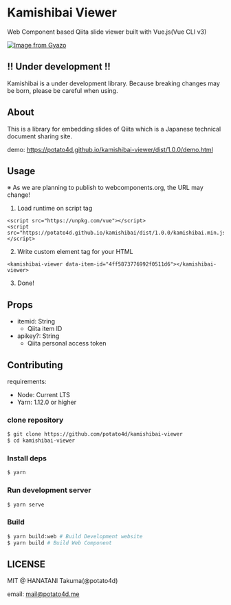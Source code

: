# Kamishibai Viewer

Web Component based Qiita slide viewer built with Vue.js(Vue CLI v3)

[![Image from Gyazo](https://i.gyazo.com/447d26f36fd0d346464be0901ee51ddc.gif)](https://gyazo.com/447d26f36fd0d346464be0901ee51ddc)

## !! Under development !!

Kamishibai is a under development library.
Because breaking changes may be born, please be careful when using.

## About

This is a library for embedding slides of Qiita which is a Japanese technical document sharing site.

demo: https://potato4d.github.io/kamishibai-viewer/dist/1.0.0/demo.html

## Usage

※ As we are planning to publish to webcomponents.org, the URL may change!

1. Load runtime on script tag

```
<script src="https://unpkg.com/vue"></script>
<script src="https://potato4d.github.io/kamishibai/dist/1.0.0/kamishibai.min.js"></script>
```

2. Write custom element tag for your HTML

```
<kamishibai-viewer data-item-id="4ff5873776992f0511d6"></kamishibai-viewer>
```

3. Done!

## Props
- itemid: String
  - Qiita item ID
- apikey?: String
  - Qiita personal access token

## Contributing

requirements:

- Node: Current LTS
- Yarn: 1.12.0 or higher

### clone repository

```bash
$ git clone https://github.com/potato4d/kamishibai-viewer
$ cd kamishibai-viewer
```

### Install deps

```bash
$ yarn
```

### Run development server

```bash
$ yarn serve
```

### Build

```bash
$ yarn build:web # Build Development website
$ yarn build # Build Web Component
```

## LICENSE

MIT @ HANATANI Takuma(@potato4d)

email: mail@potato4d.me
